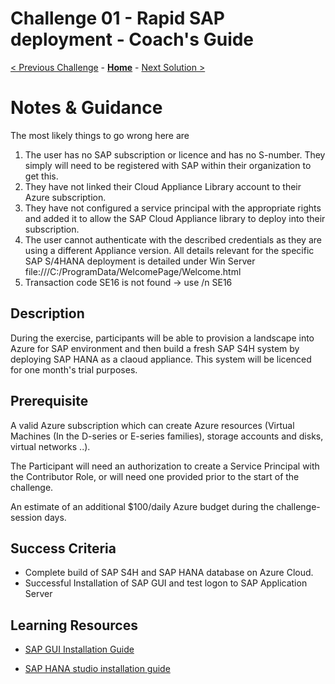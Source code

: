 # Challenge 01 - Rapid SAP deployment - Coach's Guide 

[< Previous Challenge](./Solution-00.md) - **[Home](./README.md)** - [Next Solution >](./Solution-02.md)

# Notes & Guidance

The most likely things to go wrong here are

1. The user has no SAP subscription or licence and has no S-number. They simply will need to be registered with SAP within their organization to get this.
2. They have not linked their Cloud Appliance Library account to their Azure subscription.
3. They have not configured a service principal with the appropriate rights and added it to allow the SAP Cloud Appliance library to deploy into their subscription.
4. The user cannot authenticate with the described credentials as they are using a different Appliance version. All details relevant for the specific SAP S/4HANA deployment is detailed under Win Server file:///C:/ProgramData/WelcomePage/Welcome.html
5. Transaction code SE16 is not found -> use /n SE16

## Description

During the exercise, participants will be able to provision a landscape into Azure for SAP environment and then build a fresh SAP S4H system by deploying SAP HANA as a claoud appliance. This system will be licenced for one month's trial purposes.

## Prerequisite

A valid Azure subscription which can create Azure resources (Virtual Machines (In the D-series or E-series families), storage accounts and disks, virtual networks ..).

The Participant will need an authorization to create a Service Principal with the Contributor Role, or will need one provided prior to the start of the challenge.

An estimate of an additional $100/daily Azure budget during the challenge-session days.
 
## Success Criteria
- Complete build of SAP S4H and SAP HANA database on Azure Cloud.
- Successful Installation of SAP GUI and test logon to SAP Application Server
 
## Learning Resources

- [SAP GUI Installation Guide](https://help.sap.com/viewer/1ebe3120fd734f67afc57b979c3e2d46/760.05/en-US)

- [SAP HANA studio installation guide](https://help.sap.com/viewer/a2a49126a5c546a9864aae22c05c3d0e/2.0.01/en-US)
